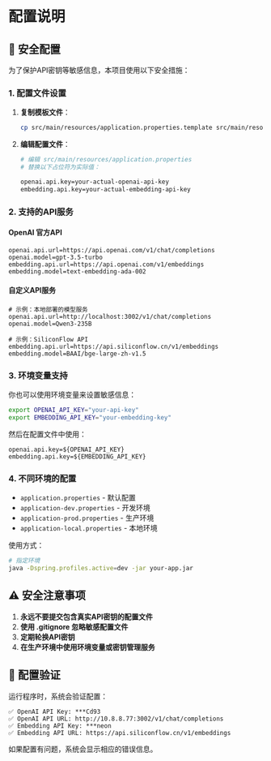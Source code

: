 # 配置说明

## 🔐 安全配置

为了保护API密钥等敏感信息，本项目使用以下安全措施：

### 1. 配置文件设置

1. **复制模板文件**：
   ```bash
   cp src/main/resources/application.properties.template src/main/resources/application.properties
   ```

2. **编辑配置文件**：
   ```bash
   # 编辑 src/main/resources/application.properties
   # 替换以下占位符为实际值：
   
   openai.api.key=your-actual-openai-api-key
   embedding.api.key=your-actual-embedding-api-key
   ```

### 2. 支持的API服务

#### OpenAI 官方API
```properties
openai.api.url=https://api.openai.com/v1/chat/completions
openai.model=gpt-3.5-turbo
embedding.api.url=https://api.openai.com/v1/embeddings
embedding.model=text-embedding-ada-002
```

#### 自定义API服务
```properties
# 示例：本地部署的模型服务
openai.api.url=http://localhost:3002/v1/chat/completions
openai.model=Qwen3-235B

# 示例：SiliconFlow API
embedding.api.url=https://api.siliconflow.cn/v1/embeddings
embedding.model=BAAI/bge-large-zh-v1.5
```

### 3. 环境变量支持

你也可以使用环境变量来设置敏感信息：

```bash
export OPENAI_API_KEY="your-api-key"
export EMBEDDING_API_KEY="your-embedding-key"
```

然后在配置文件中使用：
```properties
openai.api.key=${OPENAI_API_KEY}
embedding.api.key=${EMBEDDING_API_KEY}
```

### 4. 不同环境的配置

- `application.properties` - 默认配置
- `application-dev.properties` - 开发环境
- `application-prod.properties` - 生产环境
- `application-local.properties` - 本地环境

使用方式：
```bash
# 指定环境
java -Dspring.profiles.active=dev -jar your-app.jar
```

## ⚠️ 安全注意事项

1. **永远不要提交包含真实API密钥的配置文件**
2. **使用 .gitignore 忽略敏感配置文件**
3. **定期轮换API密钥**
4. **在生产环境中使用环境变量或密钥管理服务**

## 🔧 配置验证

运行程序时，系统会验证配置：

```
✅ OpenAI API Key: ***Cd93
✅ OpenAI API URL: http://10.8.8.77:3002/v1/chat/completions
✅ Embedding API Key: ***neon
✅ Embedding API URL: https://api.siliconflow.cn/v1/embeddings
```

如果配置有问题，系统会显示相应的错误信息。